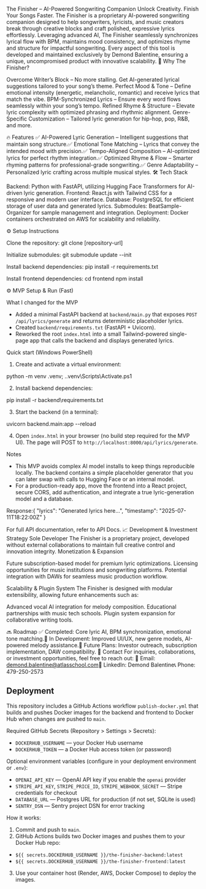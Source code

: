 The Finisher – AI-Powered Songwriting Companion
Unlock Creativity. Finish Your Songs Faster.
The Finisher is a proprietary AI-powered songwriting companion designed to help songwriters, lyricists, and music creators break through creative blocks and craft polished, expressive lyrics effortlessly. Leveraging advanced AI, The Finisher seamlessly synchronizes lyrical flow with BPM, maintains mood consistency, and optimizes rhyme and structure for impactful songwriting.
Every aspect of this tool is developed and maintained exclusively by Demond Balentine, ensuring a unique, uncompromised product with innovative scalability.
🚀 Why The Finisher?

Overcome Writer’s Block – No more stalling. Get AI-generated lyrical suggestions tailored to your song’s theme.
Perfect Mood & Tone – Define emotional intensity (energetic, melancholic, romantic) and receive lyrics that match the vibe.
BPM-Synchronized Lyrics – Ensure every word flows seamlessly within your song’s tempo.
Refined Rhyme & Structure – Elevate lyric complexity with optimized phrasing and rhythmic alignment.
Genre-Specific Customization – Tailored lyric generation for hip-hop, pop, R&B, and more.

🔥 Features
✅ AI-Powered Lyric Generation – Intelligent suggestions that maintain song structure.✅ Emotional Tone Matching – Lyrics that convey the intended mood with precision.✅ Tempo-Aligned Composition – AI-optimized lyrics for perfect rhythm integration.✅ Optimized Rhyme & Flow – Smarter rhyming patterns for professional-grade songwriting.✅ Genre Adaptability – Personalized lyric crafting across multiple musical styles.
🛠️ Tech Stack

Backend: Python with FastAPI, utilizing Hugging Face Transformers for AI-driven lyric generation.
Frontend: React.js with Tailwind CSS for a responsive and modern user interface.
Database: PostgreSQL for efficient storage of user data and generated lyrics.
Submodules: BeatSample-Organizer for sample management and integration.
Deployment: Docker containers orchestrated on AWS for scalability and reliability.

⚙️ Setup Instructions

Clone the repository:
git clone [repository-url]


Initialize submodules:
git submodule update --init


Install backend dependencies:
pip install -r requirements.txt


Install frontend dependencies:
cd frontend
npm install


⚙️ MVP Setup & Run (Fast)

What I changed for the MVP
- Added a minimal FastAPI backend at `backend/main.py` that exposes `POST /api/lyrics/generate` and returns deterministic placeholder lyrics.
- Created `backend/requirements.txt` (FastAPI + Uvicorn).
- Reworked the root `index.html` into a small Tailwind-powered single-page app that calls the backend and displays generated lyrics.

Quick start (Windows PowerShell)

1) Create and activate a virtual environment:

  python -m venv .venv; .\.venv\Scripts\Activate.ps1

2) Install backend dependencies:

  pip install -r backend\requirements.txt

3) Start the backend (in a terminal):

  uvicorn backend.main:app --reload

4) Open `index.html` in your browser (no build step required for the MVP UI). The page will POST to `http://localhost:8000/api/lyrics/generate`.

Notes
- This MVP avoids complex AI model installs to keep things reproducible locally. The backend contains a simple placeholder generator that you can later swap with calls to Hugging Face or an internal model.
- For a production-ready app, move the frontend into a React project, secure CORS, add authentication, and integrate a true lyric-generation model and a database.

Response:{
  "lyrics": "Generated lyrics here...",
  "timestamp": "2025-07-11T18:22:00Z"
}





For full API documentation, refer to API Docs.
📈 Development & Investment Strategy
Sole Developer
The Finisher is a proprietary project, developed without external collaborations to maintain full creative control and innovation integrity.
Monetization & Expansion

Future subscription-based model for premium lyric optimizations.
Licensing opportunities for music institutions and songwriting platforms.
Potential integration with DAWs for seamless music production workflow.

Scalability & Plugin System
The Finisher is designed with modular extensibility, allowing future enhancements such as:

Advanced vocal AI integration for melody composition.
Educational partnerships with music tech schools.
Plugin system expansion for collaborative writing tools.

🔜 Roadmap
✅ Completed: Core lyric AI, BPM synchronization, emotional tone matching.🔄 In Development: Improved UI/UX, new genre models, AI-powered melody assistance.📅 Future Plans: Investor outreach, subscription implementation, DAW compatibility.
📩 Contact
For inquiries, collaborations, or investment opportunities, feel free to reach out:
📧 Email: demond.balentine@atlasschool.com🔗 LinkedIn: Demond Balentine📞 Phone: 479-250-2573

## Deployment

This repository includes a GitHub Actions workflow `publish-docker.yml` that builds and pushes Docker images for the backend and frontend to Docker Hub when changes are pushed to `main`.

Required GitHub Secrets (Repository > Settings > Secrets):
- `DOCKERHUB_USERNAME` — your Docker Hub username
- `DOCKERHUB_TOKEN` — a Docker Hub access token (or password)

Optional environment variables (configure in your deployment environment or `.env`):
- `OPENAI_API_KEY` — OpenAI API key if you enable the `openai` provider
- `STRIPE_API_KEY`, `STRIPE_PRICE_ID`, `STRIPE_WEBHOOK_SECRET` — Stripe credentials for checkout
- `DATABASE_URL` — Postgres URL for production (if not set, SQLite is used)
- `SENTRY_DSN` — Sentry project DSN for error tracking

How it works:
1. Commit and push to `main`.
2. GitHub Actions builds two Docker images and pushes them to your Docker Hub repo:
  - `${{ secrets.DOCKERHUB_USERNAME }}/the-finisher-backend:latest`
  - `${{ secrets.DOCKERHUB_USERNAME }}/the-finisher-frontend:latest`
3. Use your container host (Render, AWS, Docker Compose) to deploy the images.

